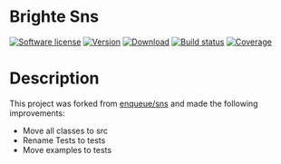 # Brighte Sns
[![Software license][ico-license]](LICENSE)
[![Version][ico-version-stable]][link-packagist]
[![Download][ico-downloads-monthly]][link-downloads]
[![Build status][ico-travis]][link-travis]
[![Coverage][ico-codecov]][link-codecov]


[ico-license]: https://img.shields.io/github/license/nrk/predis.svg
[ico-version-stable]: https://img.shields.io/packagist/v/brightecapital/sns.svg
[ico-downloads-monthly]: https://img.shields.io/packagist/dm/brightecapital/sns.svg
[ico-travis]: https://travis-ci.com/brighte-capital/sns.svg?branch=master
[ico-codecov]: https://codecov.io/gh/brighte-capital/sns/branch/master/graph/badge.svg

[link-packagist]: https://packagist.org/packages/brightecapital/sns
[link-codecov]: https://codecov.io/gh/brighte-capital/sns
[link-travis]: https://travis-ci.com/brighte-capital/sns
[link-downloads]: https://packagist.org/packages/brightecapital/sns/stats

# Description

This project was forked from [enqueue/sns](https://github.com/php-enqueue/sns) and made the following improvements:
+ Move all classes to src
+ Rename Tests to tests
+ Move examples to tests
